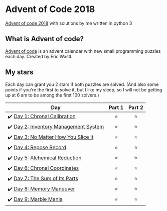 # Advent of Code 2018
[Advent of code 2018](https://adventofcode.com/2018) with solutions by me written in python 3

## What is Advent of code?
[Advent of code](https://adventofcode.com/) is an advent calendar with new small programming puzzles each day. Created by Eric Wastl.

## My stars
Each day can grant you 2 stars if both puzzles are solved. (And also some points if you're the first to solve it, but I like my sleep, so I will not be getting up at 6 am to be among the first 100 solvers.)

| Day | Part 1 | Part 2 |
|---|:----:|:---:|
|✔️ [Day 1: Chronal Calibration](01)  | ⭐️ | ⭐️ |
|✔️ [Day 2: Inventory Management System](02)  | ⭐️ | ⭐️|
|✔️ [Day 3: No Matter How You Slice It](03)   | ⭐️ |⭐️  |
|✔️ [Day 4: Repose Record](04)   | ⭐️ | ⭐️ |
|✔️ [Day 5: Alchemical Reduction](05)   | ⭐️ | ⭐️ |
|✔️ [Day 6: Chronal Coordinates](06)   | ⭐️ |⭐️  |
|✔️ [Day 7: The Sum of Its Parts](07)   | ⭐️ | ⭐️|
|✔️ [Day 8: Memory Maneuver](08)   | ⭐️ | ⭐️|
|✔️ [Day 9: Marble Mania](09)   | ⭐️ | ⭐️|
